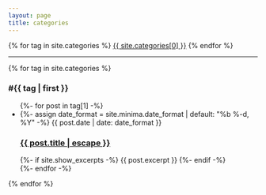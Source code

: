 ```yaml
---
layout: page
title: categories
---
```


<div class="tags-expo">
    <div class="tags-expo-list">
      {% for tag in site.categories %}
      <a href="#{{ site.categories[0] }}" class="post-tag">{{ site.categories[0] }}</a>
      {% endfor %}
    </div>
    <hr/>
    <div class="tags-expo-section">
      {% for tag in site.categories %}
      <h3 id="{{ tag[0] | slugify }}">#{{ tag | first }}</h3>
      <ul class="tags-expo-posts">
         {%- for post in tag[1] -%}
      <li>
        {%- assign date_format = site.minima.date_format | default: "%b %-d, %Y" -%}
        <span class="post-meta">{{ post.date | date: date_format }}</span>
        <h3>
          <a class="post-link" href="{{ post.url | relative_url }}">
            {{ post.title | escape }}
          </a>
        </h3>
        {%- if site.show_excerpts -%}
          {{ post.excerpt }}
        {%- endif -%}
      </li>
      {%- endfor -%}
      </ul>
      {% endfor %}
    </div>
  </div>

